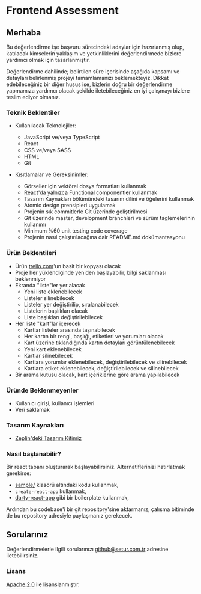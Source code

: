 # Frontend Assessment

## Merhaba

Bu değerlendirme işe başvuru sürecindeki adaylar için hazırlanmış olup, katılacak kimselerin yaklaşım ve yetkinliklerini değerlendirmede bizlere yardımcı olmak için tasarlanmıştır.

Değerlendirme dahilinde; belirtilen süre içerisinde aşağıda kapsamı ve detayları belirlenmiş projeyi tamamlamanızı beklemekteyiz. Dikkat edebileceğiniz bir diğer husus ise, bizlerin doğru bir değerlendirme yapmamıza yardımcı olacak şekilde iletebileceğiniz en iyi çalışmayı bizlere teslim ediyor olmanız.


### Teknik Beklentiler

- Kullanılacak Teknolojiler:
  - JavaScript ve/veya TypeScript
  - React
  - CSS ve/veya SASS
  - HTML
  - Git

- Kısıtlamalar ve Gereksinimler:
  - Görseller için vektörel dosya formatları kullanmak
  - React'da yalnızca Functional componentler kullanmak
  - Tasarım Kaynakları bölümündeki tasarım dilini ve öğelerini kullanmak
  - Atomic design prensipleri uygulamak
  - Projenin sık commitlerle Git üzerinde geliştirilmesi
  - Git üzerinde master, development branchleri ve sürüm taglemelerinin kullanımı
  - Minimum %60 unit testing code coverage
  - Projenin nasıl çalıştırılacağına dair README.md dokümantasyonu


### Ürün Beklentileri

- Ürün [trello.com](https://trello.com/)'un basit bir kopyası olacak
- Proje her yüklendiğinde yeniden başlayabilir, bilgi saklanması beklenmiyor
- Ekranda "liste"ler yer alacak
    - Yeni liste eklenebilecek
    - Listeler silinebilecek
    - Listeler yer değiştirilip, sıralanabilecek
    - Listelerin başlıkları olacak
    - Liste başlıkları değiştirilebilecek
- Her liste "kart"lar içerecek
    - Kartlar listeler arasında taşınabilecek
    - Her kartın bir rengi, başlığı, etiketleri ve yorumları olacak
    - Kart üzerine tıklandığında kartın detayları görüntülenebilecek
    - Yeni kart eklenebilecek
    - Kartlar silinebilecek
    - Kartlara yorumlar eklenebilecek, değiştirilebilecek ve silinebilecek
    - Kartlara etiket eklenebilecek, değiştirilebilecek ve silinebilecek
- Bir arama kutusu olacak, kart içeriklerine göre arama yapılabilecek


### Üründe Beklenmeyenler

- Kullanıcı girişi, kullanıcı işlemleri
- Veri saklamak


### Tasarım Kaynakları

- [Zeplin'deki Tasarım Kitimiz](https://zpl.io/scene/blqd46k)


### Nasıl başlanabilir?

Bir react tabanı oluşturarak başlayabilirsiniz. Alternatiflerinizi hatırlatmak gerekirse:

- [sample/](sample/) klasörü altındaki kodu kullanmak,
- `create-react-app` kullanmak,
- [darty-react-app](https://github.com/eserozvataf/darty-react-app) gibi bir boilerplate kullanmak,

Ardından bu codebase'i bir git repository'sine aktarmanız, çalışma bitiminde de bu repository adresiyle paylaşmanız gerekecek.


## Sorularınız

Değerlendirmelerle ilgili sorularınızı [github@setur.com.tr](mailto:github@setur.com.tr) adresine iletebilirsiniz.


### Lisans

[Apache 2.0](LICENSE) ile lisanslanmıştır.

